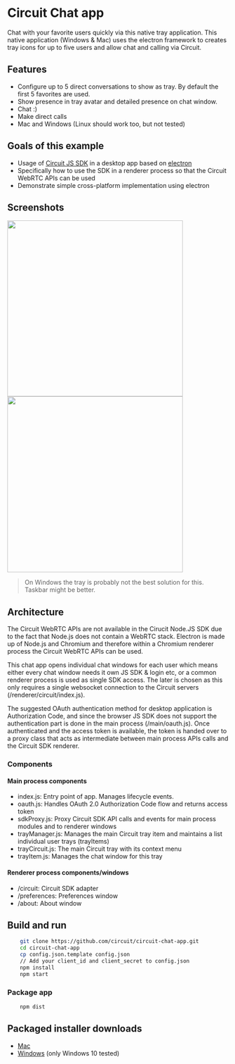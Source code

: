 # Circuit Chat app

Chat with your favorite users quickly via this native tray application. This native application (Windows & Mac) uses the electron framework to creates tray icons for up to five users and allow chat and calling via Circuit.

## Features

* Configure up to 5 direct conversations to show as tray. By default the first 5 favorites are used.
* Show presence in tray avatar and detailed presence on chat window.
* Chat :)
* Make direct calls
* Mac and Windows (Linux should work too, but not tested)

## Goals of this example
* Usage of [Circuit JS SDK](https://github.com/circuit/circuit-sdk) in a desktop app based on [electron](https://electron.atom.io/)
* Specifically how to use the SDK in a renderer process so that the Circuit WebRTC APIs can be used
* Demonstrate simple cross-platform implementation using electron


## Screenshots
<div style="display:inline">
<img height="400px" src="https://dl.dropboxusercontent.com/s/txmtj7ezf3bm58m/mac.png?dl=0"/>
<img height="400px" src="https://dl.dropboxusercontent.com/s/9hyqk00wu9js8mu/win10.png?dl=0"/>
</div>

> On Windows the tray is probably not the best solution for this. Taskbar might be better.

## Architecture

The Circuit WebRTC APIs are not available in the Cirucit Node.JS SDK due to the fact that Node.js does not contain a WebRTC stack. Electron is made up of Node.js and Chromium and therefore within a Chromium renderer process the Circuit WebRTC APIs can be used.

This chat app opens individual chat windows for each user which means either every chat window needs it own JS SDK & login etc, or a common renderer process is used as single SDK access. The later is chosen as this only requires a single websocket connection to the Circuit servers (/renderer/circuit/index.js).

The suggested OAuth authentication method for desktop application is Authorization Code, and since the browser JS SDK does not support the authentication part is done in the main process (/main/oauth.js). Once authenticated and the access token is available, the token is handed over to a proxy class that acts as intermediate between main process APIs calls and the Circuit SDK renderer.


### Components

#### Main process components
* index.js: Entry point of app. Manages lifecycle events.
* oauth.js: Handles OAuth 2.0 Authorization Code flow and returns access token
* sdkProxy.js: Proxy Circuit SDK API calls and events for main process modules and to renderer windows
* trayManager.js: Manages the main Circuit tray item and maintains a list individual user trays (trayItems)
* trayCircuit.js: The main Circuit tray with its context menu
* trayItem.js: Manages the chat window for this tray

#### Renderer process components/windows
* /circuit: Circuit SDK adapter
* /preferences: Preferences window
* /about: About window


## Build and run

```bash
    git clone https://github.com/circuit/circuit-chat-app.git
    cd circuit-chat-app
    cp config.json.template config.json
    // Add your client_id and client_secret to config.json
    npm install
    npm start
```


### Package app
```bash
    npm dist
```


## Packaged installer downloads
* [Mac](https://dl.dropboxusercontent.com/s/5mja0yclj5v0bmq/Circuit%20Chat-1.0.0.dmg?dl=0)
* [Windows](https://dl.dropboxusercontent.com/s/9hyqk00wu9js8mu/win10.png?dl=0) (only Windows 10 tested)

